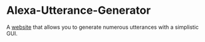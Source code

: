 # Alexa-Utterance-Generator
A [website](http://alexa-utter-gen.paperplane.io/) that allows you to generate numerous utterances with a simplistic GUI.
